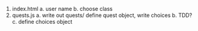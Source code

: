 1. index.html
    a. user name
    b. choose class
2. quests.js
    a. write out quests/ define quest object, write choices
    b. TDD? 
    c. define choices object

    